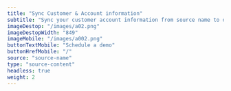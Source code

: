 ```yaml
---
title: "Sync Customer & Account information"
subtitle: "Sync your customer account information from source name to our B2B trade store"
imageDestop: "/images/a02.png"
imageDestopWidth: "849"
imageMobile: "/images/a002.png"
buttonTextMobile: "Schedule a demo"
buttonHrefMobile: "/"
source: "source-name"
type: "source-content"
headless: true
weight: 2
---
```

